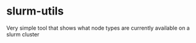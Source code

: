 # slurm-utils
Very simple tool that shows what node types are currently available on a slurm cluster
